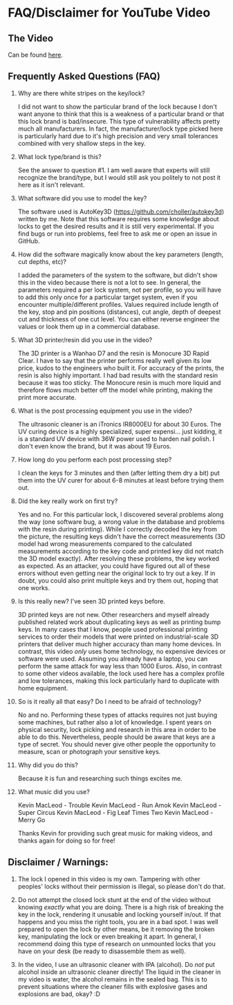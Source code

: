 # FAQ/Disclaimer for YouTube Video

## The Video

Can be found [here](https://www.youtube.com/watch?v=kUD_7p7uEV0).

## Frequently Asked Questions (FAQ)

1. Why are there white stripes on the key/lock?

   I did not want to show the particular brand of the lock because I don't want anyone to think that this is a weakness of a particular brand or that this lock brand is bad/insecure. This type of vulnerability affects pretty much all manufacturers. In fact, the manufacturer/lock type picked here is particularly hard due to it's high precision and very small tolerances combined with very shallow steps in the key.

2. What lock type/brand is this?

   See the answer to question #1. I am well aware that experts will still recognize the brand/type, but I would still ask you politely to not post it here as it isn't relevant.

3. What software did you use to model the key?

   The software used is AutoKey3D (https://github.com/choller/autokey3d) written by me. Note that this software requires some knowledge about locks to get the desired results and it is still very experimental. If you find bugs or run into problems, feel free to ask me or open an issue in GitHub.

3. How did the software magically know about the key parameters (length, cut depths, etc)?

   I added the parameters of the system to the software, but didn't show this in the video because there is not a lot to see. In general, the parameters required a per lock system, not per profile, so you will have to add this only once for a particular target system, even if you encounter multiple/different profiles. Values required include length of the key, stop and pin positions (distances), cut angle, depth of deepest cut and thickness of one cut level. You can either reverse engineer the values or look them up in a commercial database.

4. What 3D printer/resin did you use in the video?

   The 3D printer is a Wanhao D7 and the resin is Monocure 3D Rapid Clear. I have to say that the printer performs really well given its low price, kudos to the engineers who built it. For accuracy of the prints, the resin is also highly important. I had bad results with the standard resin because it was too sticky. The Monocure resin is much more liquid and therefore flows much better off the model while printing, making the print more accurate.

5. What is the post processing equipment you use in the video?

   The ultrasonic cleaner is an iTronics IR8000EU for about 30 Euros. The UV curing device is a highly specialized, super expensi... just kidding, it is a standard UV device with 36W power used to harden nail polish. I don't even know the brand, but it was about 19 Euros.

6. How long do you perform each post processing step?

   I clean the keys for 3 minutes and then (after letting them dry a bit) put them into the UV curer for about 6-8 minutes at least before trying them out.

7. Did the key really work on first try?

   Yes and no. For this particular lock, I discovered several problems along the way (one software bug, a wrong value in the database and problems with the resin during printing). While I correctly decoded the key from the picture, the resulting keys didn't have the correct measurements (3D model had wrong measurements compared to the calculated measurements according to the key code and printed key did not match the 3D model exactly). After resolving these problems, the key worked as expected. As an attacker, you could have figured out all of these errors without even getting near the original lock to try out a key. If in doubt, you could also print multiple keys and try them out, hoping that one works.

8. Is this really new? I've seen 3D printed keys before.

   3D printed keys are not new. Other researchers and myself already published related work about duplicating keys as well as printing bump keys. In many cases that I know, people used professional printing services to order their models that were printed on industrial-scale 3D printers that deliver much higher accuracy than many home devices. In contrast, this video *only* uses home technology, no expensive devices or software were used. Assuming you already have a laptop, you can perform the same attack for way less than 1000 Euros. Also, in contrast to some other videos available, the lock used here has a complex profile and low tolerances, making this lock particularly hard to duplicate with home equipment.

9. So is it really all that easy? Do I need to be afraid of technology?

   No and no. Performing these types of attacks requires not just buying some machines, but rather also a lot of knowledge. I spent years on physical security, lock picking and research in this area in order to be able to do this. Nevertheless, people should be aware that keys are a type of secret. You should never give other people the opportunity to measure, scan or photograph your sensitive keys.

10. Why did you do this?

    Because it is fun and researching such things excites me.

11. What music did you use?

    Kevin MacLeod - Trouble
    Kevin MacLeod - Run Amok
    Kevin MacLeod - Super Circus
    Kevin MacLeod - Fig Leaf Times Two
    Kevin MacLeod - Merry Go

    Thanks Kevin for providing such great music for making videos, and thanks again for doing so for free!

## Disclaimer / Warnings:

1. The lock I opened in this video is my own. Tampering with other peoples' locks without their permission is illegal, so please don't do that.

2. Do not attempt the closed lock stunt at the end of the video without knowing *exactly* what you are doing. There is a high risk of breaking the key in the lock, rendering it unusable and locking yourself in/out. If that happens and you miss the right tools, you are in a bad spot. I was well prepared to open the lock by other means, be it removing the broken key, manipulating the lock or even breaking it apart. In general, I recommend doing this type of research on unmounted locks that you have on your desk (be ready to disassemble them as well).

3. In the video, I use an ultrasonic cleaner with IPA (alcohol). Do *not* put alcohol inside an ultrasonic cleaner directly! The liquid in the cleaner in my video is water, the alcohol remains in the sealed bag. This is to prevent situations where the cleaner fills with explosive gases and explosions are bad, okay? :D
